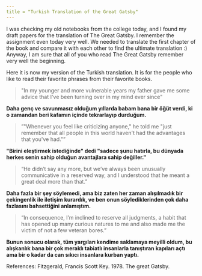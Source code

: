 ```yaml
---
title = "Turkish Translation of the Great Gatsby"
---
```


I was checking my old notebooks from the college today, and I found 
my draft papers for the translation of The Great Gatsby. 
I remember the assignment even today very well. We needed to translate the 
first chapter of the book and compare it with each other to find the ultimate 
translation :) Anyway, I am sure that all of you who read The Great 
Gatsby remember very well the beginning. 

Here it is now my version of the Turkish translation. It is for the people who 
like to read their favorite phrases from their favorite books.

> "In my younger and more vulnerable years my father gave me some advice that I've 
been turning over in my mind ever since"

**Daha genç ve savunmasız olduğum yıllarda babam bana bir öğüt verdi, ki o 
zamandan beri kafamın içinde tekrarlayıp durduğum.**

> ”"Whenever you feel like criticizing anyone," he told me "just remember that 
all people in this world haven't had the advantages that you've had."”

**"Birini eleştirmek istediğinde" dedi "sadece şunu hatırla, bu dünyada herkes 
senin sahip olduğun avantajlara sahip değiller."**

> “He didn’t say any more, but we’ve always been unusually communicative in a 
reserved way, and I understood that he meant a great deal more than that.”

**Daha fazla bir şey söylemedi, ama biz zaten her zaman alışılmadık bir 
çekingenlik ile iletişim kurardık, ve ben onun söylediklerinden çok daha 
fazlasını bahsettiğini anlamıştım.**

> “In consequence, I’m inclined to reserve all judgments, a habit that has opened
up many curious natures to me and also made me the victim of not a few veteran bores.”

**Bunun sonucu olarak, tüm yargıları kendime saklamaya meyilli oldum, 
bu alışkanlık bana bir çok meraklı tabiatlı insanlarla tanıştıran 
kapıları açtı ama bir o kadar da can sıkıcı insanlara kurban yaptı.**


References: Fitzgerald, Francis Scott Key. 1978. The great Gatsby.
